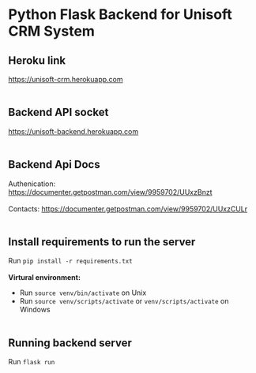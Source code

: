 # Python Flask Backend for Unisoft CRM System

## Heroku link
https://unisoft-crm.herokuapp.com <br/><br/>

## Backend API socket
https://unisoft-backend.herokuapp.com <br/><br/>

## Backend Api Docs
Authenication: https://documenter.getpostman.com/view/9959702/UUxzBnzt <br/><br/>
Contacts: https://documenter.getpostman.com/view/9959702/UUxzCULr <br/><br/>

## Install requirements to run the server
Run ```pip install -r requirements.txt```<br/><br/>
__Virtural environment:__
* Run ```source venv/bin/activate``` on Unix
* Run ```source venv/scripts/activate``` or  ```venv/scripts/activate``` on Windows <br/><br/>

## Running backend server
Run ```flask run```
